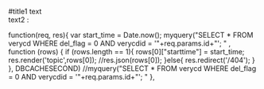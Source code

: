 #title1
text  
text2 :  

  function(req, res){
  	var start_time = Date.now();
  	myquery("SELECT * FROM verycd WHERE del_flag = 0 AND verycdid = '"+req.params.id+"'; "
  		, function (rows) {
  			if (rows.length == 1){
  				rows[0]["starttime"] = start_time;
  				res.render('topic',rows[0]);
  				//res.json(rows[0]);
  			}else{
  				res.redirect('/404');
  			}
  		}, DBCACHESECOND) //myquery("SELECT * FROM verycd WHERE del_flag = 0 AND verycdid = '"+req.params.id+"'; "
  },
	
